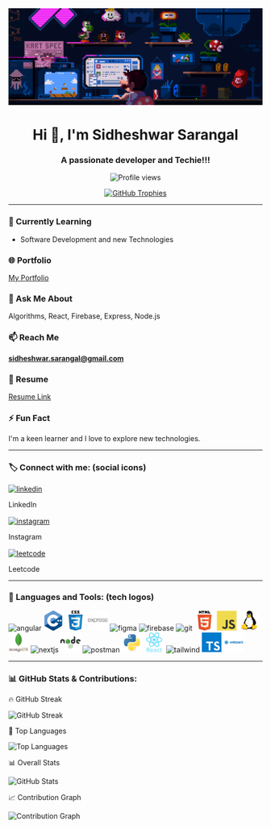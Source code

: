 <div align="center">
  <img src="computer2.gif" alt="Sidheshwar Sarangal - Developer" width="800"/> <!-- image -->
  <h1>Hi 👋, I'm Sidheshwar Sarangal</h1>
  <h3>A passionate developer and Techie!!!</h3>
</div>

<p align="center">
  <img src="https://komarev.com/ghpvc/?username=sidheshwarsarangal&label=Profile%20views&color=0e75b6&style=flat" alt="Profile views" /> <!-- image -->
</p>

<div align="center">
  <a href="https://github.com/ryo-ma/github-profile-trophy">
    <img src="https://github-profile-trophy.vercel.app/?username=sidheshwarsarangal&theme=algolia&row=2&column=4" alt="GitHub Trophies"/> <!-- image -->
  </a>
</div>

---

### 🌱 Currently Learning
- Software Development and new Technologies

### 🌐 Portfolio
[My Portfolio](https://portfolio-sidh-hosted-front.onrender.com/) <!-- link -->

### 💬 Ask Me About
Algorithms, React, Firebase, Express, Node.js

### 📫 Reach Me
**sidheshwar.sarangal@gmail.com**

### 📄 Resume
[Resume Link](https://drive.google.com/file/d/1N3YhmL2AS4aW6m9F6Nl7O9i71doop11M/view?usp=sharing) <!-- link -->

### ⚡ Fun Fact
I'm a keen learner and I love to explore new technologies.

---

### 🏷️ Connect with me: (social icons)

<p align="left">

  
  
  <a href="https://linkedin.com/in/sidheshwar-sarangal-0b31482b8" target="blank">
    <img align="center" src="https://raw.githubusercontent.com/rahuldkjain/github-profile-readme-generator/master/src/images/icons/Social/linked-in-alt.svg" alt="linkedin" height="30" width="40" /> <!-- image -->
  </a>


  LinkedIn
  
  <a href="https://instagram.com/sidheshwar.sarangal" target="blank">
    <img align="center" src="https://raw.githubusercontent.com/rahuldkjain/github-profile-readme-generator/master/src/images/icons/Social/instagram.svg" alt="instagram" height="30" width="40" /> <!-- image -->
  </a>


  Instagram
  
  <a href="https://leetcode.com/u/sidheshwarsarangal/" target="blank">
    <img align="center" src="https://raw.githubusercontent.com/rahuldkjain/github-profile-readme-generator/master/src/images/icons/Social/leet-code.svg" alt="leetcode" height="30" width="40" /> <!-- image -->
  </a>
</p>

  Leetcode

---

### 🧰 Languages and Tools: (tech logos)

<p align="left">
  <img src="https://angular.io/assets/images/logos/angular/angular.svg" alt="angular" width="40" height="40"/> <!-- image -->
  <img src="https://raw.githubusercontent.com/devicons/devicon/master/icons/cplusplus/cplusplus-original.svg" alt="cplusplus" width="40" height="40"/> <!-- image -->
  <img src="https://raw.githubusercontent.com/devicons/devicon/master/icons/css3/css3-original-wordmark.svg" alt="css3" width="40" height="40"/> <!-- image -->
  <img src="https://raw.githubusercontent.com/devicons/devicon/master/icons/express/express-original-wordmark.svg" alt="express" width="40" height="40"/> <!-- image -->
  <img src="https://www.vectorlogo.zone/logos/figma/figma-icon.svg" alt="figma" width="40" height="40"/> <!-- image -->
  <img src="https://www.vectorlogo.zone/logos/firebase/firebase-icon.svg" alt="firebase" width="40" height="40"/> <!-- image -->
  <img src="https://www.vectorlogo.zone/logos/git-scm/git-scm-icon.svg" alt="git" width="40" height="40"/> <!-- image -->
  <img src="https://raw.githubusercontent.com/devicons/devicon/master/icons/html5/html5-original-wordmark.svg" alt="html5" width="40" height="40"/> <!-- image -->
  <img src="https://raw.githubusercontent.com/devicons/devicon/master/icons/javascript/javascript-original.svg" alt="javascript" width="40" height="40"/> <!-- image -->
  <img src="https://raw.githubusercontent.com/devicons/devicon/master/icons/linux/linux-original.svg" alt="linux" width="40" height="40"/> <!-- image -->
  <img src="https://raw.githubusercontent.com/devicons/devicon/master/icons/mongodb/mongodb-original-wordmark.svg" alt="mongodb" width="40" height="40"/> <!-- image -->
  <img src="https://cdn.worldvectorlogo.com/logos/nextjs-2.svg" alt="nextjs" width="40" height="40"/> <!-- image -->
  <img src="https://raw.githubusercontent.com/devicons/devicon/master/icons/nodejs/nodejs-original-wordmark.svg" alt="nodejs" width="40" height="40"/> <!-- image -->
  <img src="https://encrypted-tbn0.gstatic.com/images?q=tbn:ANd9GcT-TB9d5YXwtKhv4NWbpeTBVveYvcxu9gMJng&s" alt="postman" width="40" height="40"/> <!-- image -->
  <img src="https://raw.githubusercontent.com/devicons/devicon/master/icons/python/python-original.svg" alt="python" width="40" height="40"/> <!-- image -->
  <img src="https://raw.githubusercontent.com/devicons/devicon/master/icons/react/react-original-wordmark.svg" alt="react" width="40" height="40"/> <!-- image -->
  <img src="https://www.vectorlogo.zone/logos/tailwindcss/tailwindcss-icon.svg" alt="tailwind" width="40" height="40"/> <!-- image -->
  <img src="https://raw.githubusercontent.com/devicons/devicon/master/icons/typescript/typescript-original.svg" alt="typescript" width="40" height="40"/> <!-- image -->
  <img src="https://raw.githubusercontent.com/devicons/devicon/master/icons/webpack/webpack-original-wordmark.svg" alt="webpack" width="40" height="40"/> <!-- image -->
</p>

---

### 📊 GitHub Stats & Contributions:

🔥 GitHub Streak

<img src="https://streak-stats.demolab.com?user=sidheshwarsarangal&theme=radical&date_format=M%20j%5B%2C%20Y%5D" alt="GitHub Streak" /> <!-- image -->


📌 Top Languages

<img src="https://github-readme-stats.vercel.app/api/top-langs/?username=sidheshwarsarangal&layout=compact&theme=radical" alt="Top Languages" /> <!-- graph -->


📊 Overall Stats

<img src="https://github-readme-stats.vercel.app/api?username=sidheshwarsarangal&show_icons=true&locale=en&theme=radical" alt="GitHub Stats" /> <!-- graph -->


📈 Contribution Graph

<img src="https://github-readme-activity-graph.vercel.app/graph?username=sidheshwarsarangal&theme=react-dark&hide_border=true" alt="Contribution Graph" /> <!-- graph -->

